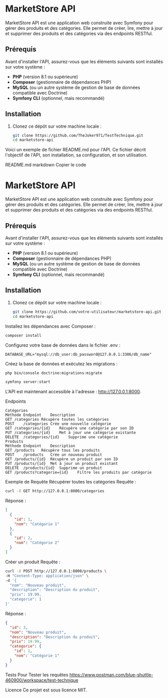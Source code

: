 # MarketStore API

MarketStore API est une application web construite avec Symfony pour gérer des produits et des catégories. Elle permet de créer, lire, mettre à jour et supprimer des produits et des catégories via des endpoints RESTful.

## Prérequis

Avant d'installer l'API, assurez-vous que les éléments suivants sont installés sur votre système :

- **PHP** (version 8.1 ou supérieure)
- **Composer** (gestionnaire de dépendances PHP)
- **MySQL** (ou un autre système de gestion de base de données compatible avec Doctrine)
- **Symfony CLI** (optionnel, mais recommandé)

## Installation

1. Clonez ce dépôt sur votre machine locale :

   ```bash
   git clone https://github.com/TheJoker971/TestTechnique.git
   cd marketstore-api

Voici un exemple de fichier README.md pour l'API. Ce fichier décrit l'objectif de l'API, son installation, sa configuration, et son utilisation.

README.md
markdown
Copier le code
# MarketStore API

MarketStore API est une application web construite avec Symfony pour gérer des produits et des catégories. Elle permet de créer, lire, mettre à jour et supprimer des produits et des catégories via des endpoints RESTful.

## Prérequis

Avant d'installer l'API, assurez-vous que les éléments suivants sont installés sur votre système :

- **PHP** (version 8.1 ou supérieure)
- **Composer** (gestionnaire de dépendances PHP)
- **MySQL** (ou un autre système de gestion de base de données compatible avec Doctrine)
- **Symfony CLI** (optionnel, mais recommandé)

## Installation

1. Clonez ce dépôt sur votre machine locale :

   ```bash
   git clone https://github.com/votre-utilisateur/marketstore-api.git
   cd marketstore-api
   ```
Installez les dépendances avec Composer :

```bash
composer install
```
Configurez votre base de données dans le fichier .env :

```env
DATABASE_URL="mysql://db_user:db_password@127.0.0.1:3306/db_name"
```

Créez la base de données et exécutez les migrations :
```bash
php bin/console doctrine:migrations:migrate
```


```bash
symfony server:start
```

L'API est maintenant accessible à l'adresse : http://127.0.0.1:8000.

Endpoints
```
Catégories
Méthode	Endpoint	Description
GET	/categories	Récupère toutes les catégories
POST	/categories	Crée une nouvelle catégorie
GET	/categories/{id}	Récupère une catégorie par son ID
PUT	/categories/{id}	Met à jour une catégorie existante
DELETE	/categories/{id}	Supprime une catégorie
Produits
Méthode	Endpoint	Description
GET	/products	Récupère tous les produits
POST	/products	Crée un nouveau produit
GET	/products/{id}	Récupère un produit par son ID
PUT	/products/{id}	Met à jour un produit existant
DELETE	/products/{id}	Supprime un produit
GET	/products?categorie={id}	Filtre les produits par catégorie
```
Exemple de Requête
Récupérer toutes les catégories
Requête :

```bash
curl -X GET http://127.0.0.1:8000/categories
```

Réponse :

```json
[
  {
    "id": 1,
    "nom": "Catégorie 1"
  },
  {
    "id": 2,
    "nom": "Catégorie 2"
  }
]
```
Créer un produit
Requête :

```bash
curl -X POST http://127.0.0.1:8000/products \
-H "Content-Type: application/json" \
-d '{
  "nom": "Nouveau produit",
  "description": "Description du produit",
  "prix": 19.99,
  "categorie": 1
}'
```
Réponse :

```json
{
  "id": 3,
  "nom": "Nouveau produit",
  "description": "Description du produit",
  "prix": 19.99,
  "categorie": {
    "id": 1,
    "nom": "Catégorie 1"
  }
}
```

Tests
Pour Tester les requêtes
https://www.postman.com/blue-shuttle-460900/workspace/test-technique

Licence
Ce projet est sous licence MIT.




